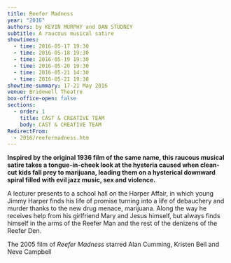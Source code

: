```yaml
---
title: Reefer Madness
year: "2016"
authors: by KEVIN MURPHY and DAN STUDNEY
subtitle: A raucous musical satire
showtimes:
  - time: 2016-05-17 19:30
  - time: 2016-05-18 19:30
  - time: 2016-05-19 19:30
  - time: 2016-05-20 19:30
  - time: 2016-05-21 14:30
  - time: 2016-05-21 19:30
showtime-summary: 17-21 May 2016
venue: Bridewell Theatre
box-office-open: false
sections:
  - order: 1
    title: CAST & CREATIVE TEAM
    body: CAST & CREATIVE TEAM
RedirectFrom:
  - 2016/reefermadness.htm
---
```

**Inspired by the original 1936 film of the same name, this raucous musical satire takes a tongue-in-cheek look at the hysteria caused when clean-cut kids fall prey to marijuana, leading them on a hysterical downward spiral filled with evil jazz music, sex and violence.**

A lecturer presents to a school hall on the Harper Affair, in which young Jimmy Harper finds his life of promise turning into a life of debauchery and murder thanks to the new drug menace, marijuana. Along the way he receives help from his girlfriend Mary and Jesus himself, but always finds himself in the arms of the Reefer Man and the rest of the denizens of the Reefer Den.

The 2005 film of *Reefer Madness* starred Alan Cumming, Kristen Bell and Neve Campbell